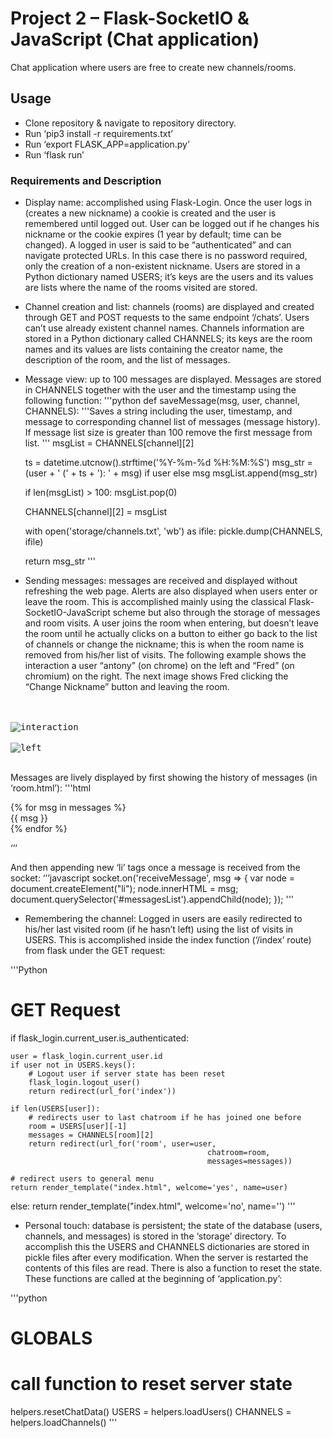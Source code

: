 # Project 2 – Flask-SocketIO & JavaScript (Chat application)

Chat application where users are free to create new channels/rooms.

## Usage

- Clone repository & navigate to repository directory.
- Run ‘pip3 install -r requirements.txt’
- Run ‘export FLASK_APP=application.py’
- Run ‘flask run’

### Requirements and Description

- Display name: accomplished using Flask-Login. Once the user logs in (creates a new nickname) a cookie is created and the user is remembered until logged out. User can be logged out if he changes his nickname or the cookie expires (1 year by default; time can be changed). A logged in user is said to be “authenticated” and can navigate protected URLs. In this case there is no password required, only the creation of a non-existent nickname. Users are stored in a Python dictionary named USERS; it’s keys are the users and its values are lists where the name of the rooms visited are stored.

-  Channel creation and list: channels (rooms) are displayed and created through GET and POST requests to the same endpoint ‘/chats’. Users can’t use already existent channel names. Channels information are stored in a Python dictionary called CHANNELS; its keys are the room names and its values are lists containing the creator name, the description of the room, and the list of messages.

- Message view: up to 100 messages are displayed. Messages are stored in CHANNELS together with the user and the timestamp using the following function:
'''python
def saveMessage(msg, user, channel, CHANNELS):
    '''Saves a string including the user, timestamp, and message
    to corresponding channel list of messages (message history).
    If message list size is greater than 100 remove the first
    message from list.
    '''
    msgList = CHANNELS[channel][2]

    ts = datetime.utcnow().strftime('%Y-%m-%d %H:%M:%S')
    msg_str = (user + ' (' + ts + '): ' + msg) if user else msg
    msgList.append(msg_str)

    if len(msgList) > 100:
        msgList.pop(0)

    CHANNELS[channel][2] = msgList

    with open('storage/channels.txt', 'wb') as ifile:
        pickle.dump(CHANNELS, ifile)

    return msg_str
'''

- Sending messages: messages are received and displayed without refreshing the web page. Alerts are also displayed when users enter or leave the room. This is accomplished mainly using the classical Flask-SocketIO-JavaScript scheme but also through the storage of messages and room visits. A user joins the room when entering, but doesn’t leave the room until he actually clicks on a button to either go back to the list of channels or change the nickname; this is when the room name is removed from his/her list of visits. The following example shows the interaction a user “antony” (on chrome) on the left and “Fred” (on chromium) on the right. The next image shows Fred clicking the “Change Nickname” button and leaving the room.

<br /><br />
<kbd>![interaction](https://github.com/PyAntony/project2-PyAntony/blob/master/images/interaction.png)</kbd>
<br /><br />
<kbd>![left](https://github.com/PyAntony/project2-PyAntony/blob/master/images/left.png)</kbd>
<br /><br />

Messages are lively displayed by first showing the history of messages (in ‘room.html’):
'''html
<ul id="messagesList" style="list-style-type:none; padding-left: 0">
      {% for msg in messages %}
        <li>{{ msg }}</li>
      {% endfor %}
</ul>
‘’’

And then appending new ‘li’ tags once a message is received from the socket:
‘’’javascript
socket.on('receiveMessage', msg => {
          var node = document.createElement("li");
          node.innerHTML = msg;
          document.querySelector('#messagesList').appendChild(node);
});
'''

- Remembering the channel: Logged in users are easily redirected to his/her last visited room (if he hasn’t left) using the list of visits in USERS. This is accomplished inside the index function (‘/index’ route) from flask under the GET request:

'''Python
# GET Request
if flask_login.current_user.is_authenticated:

    user = flask_login.current_user.id
    if user not in USERS.keys():
        # Logout user if server state has been reset
        flask_login.logout_user()
        return redirect(url_for('index'))

    if len(USERS[user]):
        # redirects user to last chatroom if he has joined one before
        room = USERS[user][-1]
        messages = CHANNELS[room][2]
        return redirect(url_for('room', user=user,
                                            	chatroom=room,
                                            	messages=messages))

    # redirect users to general menu
    return render_template("index.html", welcome='yes', name=user)

else:
    return render_template("index.html", welcome='no', name='')
'''

- Personal touch: database is persistent; the state of the database (users, channels, and messages) is stored in the ‘storage’ directory. To accomplish this the USERS and CHANNELS dictionaries are stored in pickle files after every modification. When the server is restarted the contents of this files are read. There is also a function to reset the state. These functions are called at the beginning of ‘application.py’:

'''python
# GLOBALS
# call function to reset server state
helpers.resetChatData()
USERS = helpers.loadUsers()
CHANNELS = helpers.loadChannels()
'''

